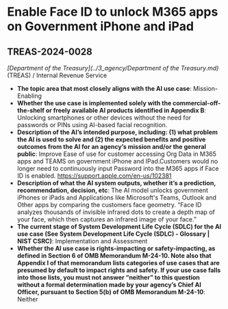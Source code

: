 # Enable Face ID to unlock M365 apps on Government iPhone and iPad
## TREAS-2024-0028
_[Department of the Treasury](../3_agency/Department of the Treasury.md)_ (TREAS) / Internal Revenue Service


+ **The topic area that most closely aligns with the AI use case**: Mission-Enabling
+ **Whether the use case is implemented solely with the commercial-off-the-shelf or freely available AI products identified in Appendix B**: Unlocking smartphones or other devices without the need for passwords or PINs using AI-based facial recognition.
+ **Description of the AI’s intended purpose, including: (1) what problem the AI is used to solve and (2) the expected benefits and positive outcomes from the AI for an agency’s mission and/or the general public**: Improve Ease of use for customer accessing Org Data in M365 apps and TEAMS on government iPhone and IPad.Customers would no longer need to continuously input Password into the M365 apps if Face ID is enabled. https://support.apple.com/en-us/102381
+ **Description of what the AI system outputs, whether it’s a prediction, recommendation, decision, etc**: The AI model unlocks government iPhones or iPads and Applications like Microsoft's Teams, Outlook and Other apps by comparing the customers face geometry. “Face ID analyzes thousands of invisible infrared dots to create a depth map of your face, which then captures an infrared image of your face.”
+ **The current stage of System Development Life Cycle (SDLC) for the AI use case (See System Development Life Cycle (SDLC) - Glossary | NIST CSRC)**: Implementation and Assessment
+ **Whether the AI use case is rights-impacting or safety-impacting, as defined in Section 6 of OMB Memorandum M-24-10. Note also that Appendix I of that memorandum lists categories of use cases that are presumed by default to impact rights and safety. If your use case falls into those lists, you must not answer “neither” to this question without a formal determination made by your agency’s Chief AI Officer, pursuant to Section 5(b) of OMB Memorandum M-24-10**: Neither